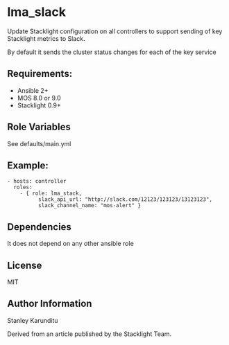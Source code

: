 # lma_slack

Update Stacklight configuration on all controllers to support
sending of key Stacklight metrics to Slack.

By default it sends the cluster status changes for each of the key service


## Requirements:
* Ansible 2+
* MOS 8.0 or 9.0
* Stacklight 0.9+

## Role Variables

See defaults/main.yml

## Example:

```
- hosts: controller
  roles:
    - { role: lma_stack,
          slack_api_url: "http://slack.com/12123/123123/13123123",
          slack_channel_name: "mos-alert" }
```

## Dependencies

It does not depend on any other ansible role


## License

MIT

## Author Information
Stanley Karunditu

Derived from an article published by the Stacklight Team.
